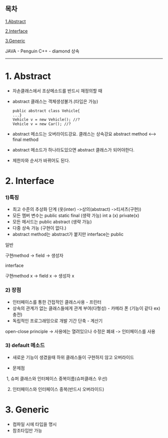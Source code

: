 ## 목차

[1.Abstract](#1-abstract)

[2.Interface](#2-interface)

[3.Generic](#3-generic)

JAVA - Penguin  C++ - diamond 상속

---

# 1. Abstract

- 자손클래스에서 조상메소드를 반드시 재정의할 때

- abstract 클래스는 객체생성불가.(타입은 가능)

  ```
  public abstract class Vehicle{
  ...}
  Vehicle v = new Vehicle(); //?
  Vehicle v = new Car(); //?
  ```

- abstract 메소드는 오버라이드강요. 클래스는 상속강요 abstract method <--> final method

- abstract 메소드가 하나라도있으면 abstract 클래스가 되어야한다.

- 제한자와 순서가 바뀌어도 된다.



# 2. Interface

### 1)특징

- 최고 수준의 추상화 단계 (옷(inter) ->상의(abstract) ->티셔츠(구현))
- 모든 멤버 변수는 public static final (생략 가능)  int a (x) private(x)
- 모든 메서드는 public abstract (생략 가능)
- 다중 상속 가능 (구현이 없다.)
- abstract method는 abstract가 붙지만 interface는 public

일반

구현method -> field -> 생성자

interface

구현method x -> field x -> 생성자 x

### 2) 장점

- 인터페이스를 통한 간접적인 클래스사용 - 프린터
- 상속의 관계가 없는 클래스들에게 관계 부여(다형성)  - 카메라 폰 (기능이 같다 ex)충전)
- 독립적인 프로그래밍으로 개발 기간 단축 - 계산기

open-close principle -> 사용에는 열려있으나 수정은 폐쇄 -> 인터페이스를 사용

### 3) default 메소드

- 새로운 기능이 생겼을때 하위 클래스들이 구현하지 않고 오버라이드

- 문제점

​	1, 슈퍼 클래스와 인터페이스 중복이름(슈퍼클래스 우선)  

2. 인터페이스와 인터페이스 중복(반드시 오버라이드)



# 3. Generic<T>

- 컴파일 시에 타입을 명시
- 참조타입만 가능
